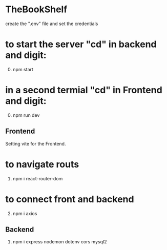 # TheBookShelf
create the ".env" file and set the credentials



# to start the server "cd" in backend and digit:
0. npm start  
# in a second termial "cd" in Frontend and digit:
0. npm run dev

## Frontend

Setting vite for the Frontend.
# to navigate routs
1. npm i react-router-dom 

# to connect front and backend
2. npm i axios

## Backend

1. npm i express nodemon dotenv cors mysql2

